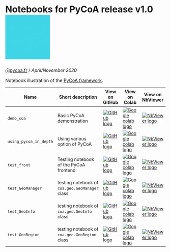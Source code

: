 #  Notebooks for PyCoA release v1.0 <img src="https://github.com/coa-project/coa-project.github.io/blob/main/fig/logo-anime.gif" width="140px" align=bottom > 

ⓒ[pycoa.fr](http://pycoa.fr) / _April/November 2020_

Notebook illustration of the [PyCoA framework](https://github.com/coa-project/pycoa).

Name | Short description | View on GitHub | View on Colab | View on NbViewer 
--- | --- | --- | --- | ---
`demo_coa` | Basic PyCoA demonstration | <a href="https://github.com/coa-project/coabook/blob/master/demo_pycoa_v1.0.ipynb" /><img src="https://github.githubassets.com/images/modules/logos_page/GitHub-Mark.png" height="20" alt="GitHub logo" /></a> | <a href="https://colab.research.google.com/github/coa-project/coabook/blob/master/demo_pycoa_v1.0.ipynb" ><img src="https://colab.research.google.com/img/colab_favicon_256px.png" height="20" alt="Google colab logo" /></a> | <a href="https://nbviewer.jupyter.org/github/coa-project/coabook/blob/master/demo_pycoa_v1.0.ipynb"><img src="https://nbviewer.jupyter.org/static/img/nav_logo.svg" height="20" alt="NbViewer logo" /></a>
`using_pycoa_in_depth` | Using various option of PyCoA | <a href="https://github.com/coa-project/coabook/blob/master/using_pycoa_in_depth.ipynb" /><img src="https://github.githubassets.com/images/modules/logos_page/GitHub-Mark.png" height="20" alt="GitHub logo" /></a> | <a href="https://colab.research.google.com/github/coa-project/coabook/blob/master/using_pycoa_in_depth.ipynb" ><img src="https://colab.research.google.com/img/colab_favicon_256px.png" height="20" alt="Google colab logo" /></a> | <a href="https://nbviewer.jupyter.org/github/coa-project/coabook/blob/master/using_pycoa_in_depth.ipynb"><img src="https://nbviewer.jupyter.org/static/img/nav_logo.svg" height="20" alt="NbViewer logo" /></a>
`test_front` | Testing notebook of the PyCoA frontend | <a href="https://github.com/coa-project/coabook/blob/master/test_front.ipynb" /><img src="https://github.githubassets.com/images/modules/logos_page/GitHub-Mark.png" height="20" alt="GitHub logo" /></a> | <a href="https://colab.research.google.com/github/coa-project/coabook/blob/master/test_front.ipynb" ><img src="https://colab.research.google.com/img/colab_favicon_256px.png" height="20" alt="Google colab logo" /></a> |  <a href="https://nbviewer.jupyter.org/github/coa-project/coabook/blob/master/test_front.ipynb"><img src="https://nbviewer.jupyter.org/static/img/nav_logo.svg" height="20" alt="NbViewer logo" /></a>
`test_GeoManager` | testing notebook of `coa.geo.GeoManager` class | <a href="https://github.com/coa-project/coabook/blob/master/test_GeoManager.ipynb" /><img src="https://github.githubassets.com/images/modules/logos_page/GitHub-Mark.png" height="20" alt="GitHub logo" /></a> | <a href="https://colab.research.google.com/github/coa-project/coabook/blob/master/test_GeoManager.ipynb" ><img src="https://colab.research.google.com/img/colab_favicon_256px.png" height="20" alt="Google colab logo" /></a> |  <a href="https://nbviewer.jupyter.org/github/coa-project/coabook/blob/master/test_GeoManager.ipynb"><img src="https://nbviewer.jupyter.org/static/img/nav_logo.svg" height="20" alt="NbViewer logo" /></a>
`test_GeoInfo` | testing notebook of `coa.geo.GeoInfo` class | <a href="https://github.com/coa-project/coabook/blob/master/test_GeoInfo.ipynb" /><img src="https://github.githubassets.com/images/modules/logos_page/GitHub-Mark.png" height="20" alt="GitHub logo" /></a> | <a href="https://colab.research.google.com/github/coa-project/coabook/blob/master/test_GeoInfo.ipynb" ><img src="https://colab.research.google.com/img/colab_favicon_256px.png" height="20" alt="Google colab logo" /></a> |  <a href="https://nbviewer.jupyter.org/github/coa-project/coabook/blob/master/test_GeoInfo.ipynb"><img src="https://nbviewer.jupyter.org/static/img/nav_logo.svg" height="20" alt="NbViewer logo" /></a>
`test_GeoRegion` | testing notebook of `coa.geo.GeoRegion` class | <a href="https://github.com/coa-project/coabook/blob/master/test_GeoRegion.ipynb" /><img src="https://github.githubassets.com/images/modules/logos_page/GitHub-Mark.png" height="20" alt="GitHub logo" /></a> | <a href="https://colab.research.google.com/github/coa-project/coabook/blob/master/test_GeoRegion.ipynb" ><img src="https://colab.research.google.com/img/colab_favicon_256px.png" height="20" alt="Google colab logo" /></a> |  <a href="https://nbviewer.jupyter.org/github/coa-project/coabook/blob/master/test_GeoRegion.ipynb"><img src="https://nbviewer.jupyter.org/static/img/nav_logo.svg" height="20" alt="NbViewer logo" /></a>
